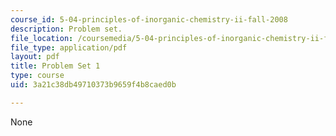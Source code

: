 ```yaml
---
course_id: 5-04-principles-of-inorganic-chemistry-ii-fall-2008
description: Problem set.
file_location: /coursemedia/5-04-principles-of-inorganic-chemistry-ii-fall-2008/3a21c38db49710373b9659f4b8caed0b_5_04_f08_ps1.pdf
file_type: application/pdf
layout: pdf
title: Problem Set 1
type: course
uid: 3a21c38db49710373b9659f4b8caed0b

---
```

None